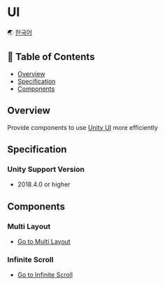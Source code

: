# UI

🌏 [한국어](README.md)

## 🚩 Table of Contents

* [Overview](#overview)
* [Specification](#specification)
* [Components](#components)

## Overview

Provide components to use [Unity UI](https://docs.unity3d.com/Manual/com.unity.ugui.html) more efficiently

## Specification

### Unity Support Version

* 2018.4.0 or higher

## Components

### Multi Layout

* [Go to Multi Layout](MultiLayout/README.en.md)

### Infinite Scroll

* [Go to Infinite Scroll](InfiniteScroll/README.en.md)
